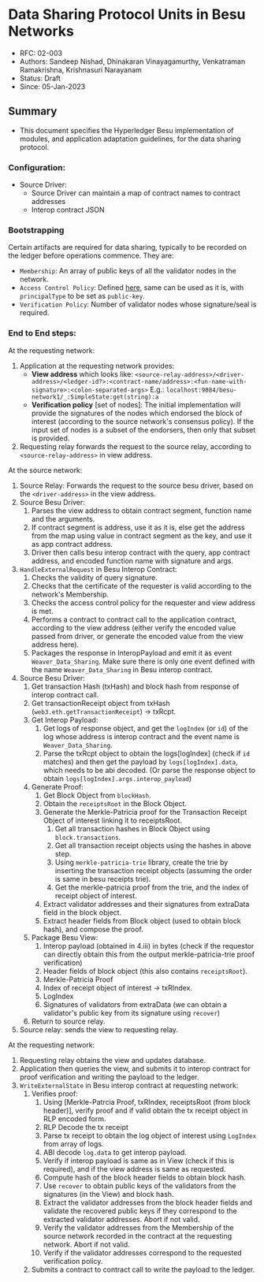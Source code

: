 <!--
 Copyright IBM Corp. All Rights Reserved.

 SPDX-License-Identifier: CC-BY-4.0
 -->
# Data Sharing Protocol Units in Besu Networks

- RFC: 02-003
- Authors: Sandeep Nishad, Dhinakaran Vinayagamurthy, Venkatraman Ramakrishna,  Krishnasuri Narayanam
- Status: Draft
- Since: 05-Jan-2023

## Summary

- This document specifies the Hyperledger Besu implementation of modules, and application adaptation guidelines, for the data sharing protocol.

### Configuration:
- Source Driver:
    - Source Driver can maintain a map of contract names to contract addresses
    - Interop contract JSON

### Bootstrapping

Certain artifacts are required for data sharing, typically to be recorded on the ledger before operations commence. They are:

- `Membership`: An array of public keys of all the validator nodes in the network.
- `Access Control Policy`: Defined [here](../../formats/policies/access-control.md), same can be used as it is, with `principalType` to be set as `public-key`.
- `Verification Policy`: Number of validator nodes whose signature/seal is required.

### End to End steps:

At the requesting network:
1. Application at the requesting network provides:
    - **View address** which looks like:
    `<source-relay-address>/<driver-address>/<ledger-id?>:<contract-name/address>:<fun-name-with-signature>:<colon-separated-args>`
    E.g.: `localhost:9084/besu-network1/_:SimpleState:get(string):a`
    - **Verification policy** [set of nodes]: The initial implementation will provide the signatures of the nodes which endorsed the block of interest (according to the source network's consensus policy). If the input set of nodes is a subset of the endorsers, then only that subset is provided.
2. Requesting relay forwards the request to the source relay, according to `<source-relay-address>` in view address.

At the source network:
1. Source Relay: Forwards the request to the source besu driver, based on the `<driver-address>` in the view address.
2. Source Besu Driver: 
    1. Parses the view address to obtain contract segment, function name and the arguments.
    2. If contract segment is address, use it as it is, else get the address from the map using value in contract segment as the key, and use it as app contract address.
    3. Driver then calls besu interop contract with the query, app contract address, and encoded function name with signature and args.
3. `HandleExternalRequest` in Besu Interop Contract:
    1. Checks the validity of query signature.
    2. Checks that the certificate of the requester is valid according to the network's Membership.
    3. Checks the access control policy for the requester and view address is met.
    4. Performs a contract to contract call to the application contract, according to the view address (either verify the encoded value passed from driver, or generate the encoded value from the view address here).
    5. Packages the response in InteropPayload and emit it as event `Weaver_Data_Sharing`. Make sure there is only one event defined with the name `Weaver_Data_Sharing` in Besu interop contract.
4. Source Besu Driver:
    1. Get transaction Hash (txHash) and block hash from response of interop contract call.
    2. Get transactionReceipt object from txHash (`web3.eth.getTransactionReceipt`) -> txRcpt.
    3. Get Interop Payload:
        1. Get logs of response object, and get the `logIndex` (or `id`) of the log whose address is interop contract and the event name is `Weaver_Data_Sharing`.
        2. Parse the txRcpt object to obtain the logs[logIndex] (check if `id` matches) and then get the payload by `logs[logIndex].data`, which needs to be abi decoded. (Or parse the response object to obtain `logs[logIndex].args.interop_payload`)
    4. Generate Proof: 
         1. Get Block Object from `blockHash`.
         2. Obtain the `receiptsRoot` in the Block Object.
         3. Generate the Merkle-Patricia proof for the Transaction Receipt Object of interest linking it to receiptsRoot.
             1. Get all transaction hashes in Block Object using `block.transactions`.
             2. Get all transaction receipt objects using the hashes in above step.
             3. Using `merkle-patricia-trie` library, create the trie by inserting the transaction receipt objects  (assuming the order is same in besu receipts trie).
             4. Get the merkle-patricia proof from the trie, and the index of receipt object of interest.
         4. Extract validator addresses and their signatures from extraData field in the block object.
         5. Extract header fields from Block object (used to obtain block hash), and compose the proof.
    5. Package Besu View:
        1. Interop payload (obtained in 4.iii) in bytes (check if the requestor can directly obtain this from the output merkle-patricia-trie proof verification)
        2. Header fields of block object (this also contains `receiptsRoot`).
        3. Merkle-Patricia Proof
        4. Index of receipt object of interest -> txRIndex.
        5. LogIndex
        6. Signatures of validators from extraData (we can obtain a validator's public key from its signature using `recover`)
    6. Return to source relay.
5. Source relay: sends the view to requesting relay.

At the requesting network:
1. Requesting relay obtains the view and updates database.
2. Application then queries the view, and submits it to interop contract for proof verification and writing the payload to the ledger.
3. `WriteExternalState` in Besu interop contract at requesting network:
    1. Verifies proof:
        1. Using [Merkle-Patrcia Proof, txRIndex, receiptsRoot (from block header)], verify proof and if valid obtain the tx receipt object in RLP encoded form.
        2. RLP Decode the tx receipt
        3. Parse tx receipt to obtain the log object of interest using `LogIndex` from array of logs.
        4. ABI decode `log.data` to get interop payload.
        5. Verify if interop payload is same as in View (check if this is required), and if the view address is same as requested.
        6. Compute hash of the block header fields to obtain block hash.
        7. Use `recover` to obtain public keys of the validators from the signatures (in the View) and block hash.
        8. Extract the validator addresses from the block header fields and validate the recovered public keys if they correspond to the extracted validator addresses. Abort if not valid.
        9. Verify the validator addresses from the Membership of the source network recorded in the contract at the requesting network. Abort if not valid.
        10. Verify if the validator addresses correspond to the requested verification policy.
    2. Submits a contract to contract call to write the payload to the ledger.